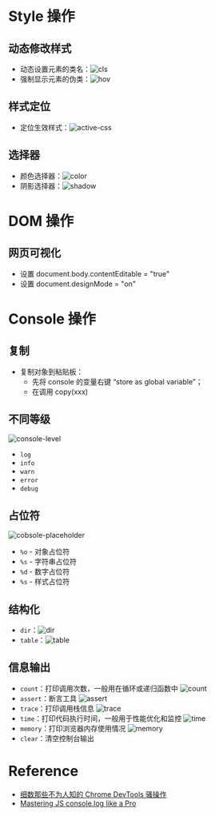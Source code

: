# Style 操作

## 动态修改样式

+ 动态设置元素的类名：<img src="images/cls.png" alt="cls"/>
+ 强制显示元素的伪类：<img src="images/hov.png" alt="hov"/>



## 样式定位

+ 定位生效样式：<img src="images/active-css.png" alt="active-css"/>



## 选择器

+ 颜色选择器：<img src="images/color.png" alt="color"/>
+ 阴影选择器：<img src="images/shadow.png" alt="shadow"/>



# DOM 操作

## 网页可视化

+ 设置 document.body.contentEditable = "true"
+ 设置 document.designMode = "on"



# Console 操作

## 复制

+ 复制对象到粘贴板：
  + 先将 console 的变量右键 “store as global variable”；
  + 在调用 copy(xxx)



## 不同等级
<img src="images/console-level.png" alt="console-level"/>

  + `log`
  + `info`
  + `warn`
  + `error`
  + `debug`



## 占位符

<img src="images/cobsole-placeholder.png" alt="cobsole-placeholder"/>

+ `%o` - 对象占位符
+ `%s` - 字符串占位符
+ `%d` - 数字占位符
+ `%s` - 样式占位符



## 结构化

+ `dir`：<img src="images/dir.png" alt="dir"/>
+ `table`：<img src="images/table.png" alt="table"/>



## 信息输出

+ `count`：打印调用次数，一般用在循环或递归函数中 <img src="images/count.png" alt="count"/>
+ `assert`：断言工具 <img src="images/assert.png" alt="assert"/>
+ `trace`：打印调用栈信息 <img src="images/trace.png" alt="trace"/>
+ `time`：打印代码执行时间，一般用于性能优化和监控 <img src="images/time.png" alt="time"/>
+ `memory`：打印浏览器内存使用情况 <img src="images/memory.png" alt="memory"/>
+ `clear`：清空控制台输出



# Reference

+ [细数那些不为人知的 Chrome DevTools 骚操作](https://zhuanlan.zhihu.com/p/401550174)
+ [Mastering JS console.log like a Pro](https://javascript.plainenglish.io/mastering-js-console-log-like-a-pro-1c634e6393f9)
